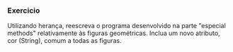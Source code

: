 ### Exercicio

Utilizando herança, reescreva o programa desenvolvido na parte "especial methods" relativamente às
figuras geométricas. Inclua um novo atributo, cor (String), comum a todas as figuras.
